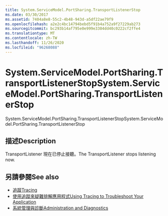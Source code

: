 ```yaml
---
title: System.ServiceModel.PortSharing.TransportListenerStop
ms.date: 03/30/2017
ms.assetid: 7404a8e8-55c2-4b48-943d-a5df22ae79f9
ms.openlocfilehash: a2e2c4bc14794bebd5f91b4a752a9f27229ab273
ms.sourcegitcommit: bc293b14af795e0e999e3304dd40c0222cf2ffe4
ms.translationtype: MT
ms.contentlocale: zh-TW
ms.lasthandoff: 11/26/2020
ms.locfileid: "96268088"
---
```

# <a name="systemservicemodelportsharingtransportlistenerstop"></a><span data-ttu-id="73199-102">System.ServiceModel.PortSharing.TransportListenerStop</span><span class="sxs-lookup"><span data-stu-id="73199-102">System.ServiceModel.PortSharing.TransportListenerStop</span></span>

<span data-ttu-id="73199-103">System.ServiceModel.PortSharing.TransportListenerStop</span><span class="sxs-lookup"><span data-stu-id="73199-103">System.ServiceModel.PortSharing.TransportListenerStop</span></span>  
  
## <a name="description"></a><span data-ttu-id="73199-104">描述</span><span class="sxs-lookup"><span data-stu-id="73199-104">Description</span></span>  

 <span data-ttu-id="73199-105">TransportListener 現在已停止接聽。</span><span class="sxs-lookup"><span data-stu-id="73199-105">The TransportListener stops listening now.</span></span>  
  
## <a name="see-also"></a><span data-ttu-id="73199-106">另請參閱</span><span class="sxs-lookup"><span data-stu-id="73199-106">See also</span></span>

- [<span data-ttu-id="73199-107">追蹤</span><span class="sxs-lookup"><span data-stu-id="73199-107">Tracing</span></span>](index.md)
- [<span data-ttu-id="73199-108">使用追蹤來疑難排解應用程式</span><span class="sxs-lookup"><span data-stu-id="73199-108">Using Tracing to Troubleshoot Your Application</span></span>](using-tracing-to-troubleshoot-your-application.md)
- [<span data-ttu-id="73199-109">系統管理與診斷</span><span class="sxs-lookup"><span data-stu-id="73199-109">Administration and Diagnostics</span></span>](../index.md)
